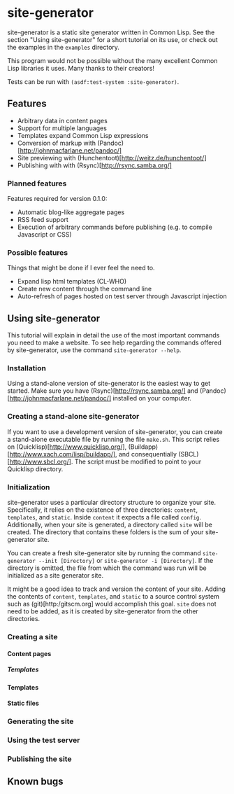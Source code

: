 # site-generator
site-generator is a static site generator written in Common Lisp. See the section "Using site-generator" for a short tutorial on its use, or check out the examples in the `examples` directory.

This program would not be possible without the many excellent Common Lisp libraries it uses. Many thanks to their creators!

Tests can be run with `(asdf:test-system :site-generator)`.

## Features
- Arbitrary data in content pages
- Support for multiple languages
- Templates expand Common Lisp expressions
- Conversion of markup with (Pandoc)[http://johnmacfarlane.net/pandoc/]
- Site previewing with (Hunchentoot)[http://weitz.de/hunchentoot/]
- Publishing with with (Rsync)[http://rsync.samba.org/]

### Planned features
Features required for version 0.1.0:

- Automatic blog-like aggregate pages
- RSS feed support
- Execution of arbitrary commands before publishing (e.g. to compile Javascript or CSS)

### Possible features
Things that might be done if I ever feel the need to.

- Expand lisp html templates (CL-WHO)
- Create new content through the command line
- Auto-refresh of pages hosted on test server through Javascript injection

## Using site-generator
This tutorial will explain in detail the use of the most important commands you need to make a website. To see help regarding the commands offered by site-generator, use the command `site-generator --help`.
### Installation
Using a stand-alone version of site-generator is the easiest way to get started. Make sure you have (Rsync)[http://rsync.samba.org/] and (Pandoc)[http://johnmacfarlane.net/pandoc/] installed on your computer.
### Creating a stand-alone site-generator
If you want to use a development version of site-generator, you can create a stand-alone executable file by running the file `make.sh`. This script relies on (Quicklisp)[http://www.quicklisp.org/], (Buildapp)[http://www.xach.com/lisp/buildapp/], and consequentially (SBCL)[http://www.sbcl.org/]. The script must be modified to point to your Quicklisp directory.

### Initialization
site-generator uses a particular directory structure to organize your site. Specifically, it relies on the existence of three directories: `content`, `templates`, and `static`. Inside `content` it expects a file called `config`. Additionally, when your site is generated, a directory called `site` will be created. The directory that contains these folders is the sum of your site-generator site.

You can create a fresh site-generator site by running the command `site-generator --init [Directory]` or `site-generator -i [Directory]`. If the directory is omitted, the file from which the command was run will be initialized as a site generator site.

It might be a good idea to track and version the content of your site. Adding the contents of `content`, `templates`, and `static` to a source control system such as (git)[http:/gitscm.org] would accomplish this goal. `site` does not need to be added, as it is created by site-generator from the other directories.
### Creating a site
#### Content pages
##### Templates
#### Templates
#### Static files
### Generating the site
### Using the test server
### Publishing the site

## Known bugs
